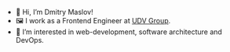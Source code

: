 - 👋 Hi, I’m Dmitry Maslov!
- 🖼️ I work as a Frontend Engineer at [UDV Group](https://udv.group/).
- 👀 I’m interested in web-development, software architecture and DevOps.

